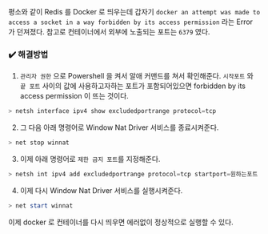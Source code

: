 
평소와 같이 Redis 를 Docker 로 띄우는데 갑자기 `docker an attempt was made to access a socket in a way forbidden by its access permission` 라는 Error 가 던져졌다. 참고로 컨테이너에서 외부에 노출되는 포트는 `6379` 였다.

### ✔️ 해결방법

1. `관리자 권한` 으로 Powershell 을 켜서 알애 커맨드를 쳐서 확인해준다. `시작포트` 와 `끝 포트` 사이의 값에 사용하고자하는 포트가 포함되어있으면 forbidden by its access permission 이 뜨는 것이다.

```powershell
> netsh interface ipv4 show excludedportrange protocol=tcp
```

2. 그 다음 아래 명령어로 Window Nat Driver 서비스를 종료시켜준다.

```powershell
> net stop winnat
```

3. 이제 아래 명령어로 `제한 금지 포트`를 지정해준다.

```powershell
> netsh int ipv4 add excludedportrange protocol=tcp startport=원하는포트 numberofports=1
```

4. 이제 다시 Window Nat Driver 서비스를 실행시켜준다.

```powershell
> net start winnat
```

이제 docker 로 컨테이너를 다시 띄우면 에러없이 정상적으로 실행할 수 있다.